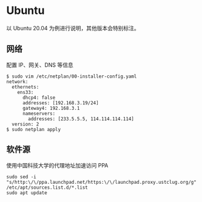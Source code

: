 # Ubuntu

以 Ubuntu 20.04 为例进行说明，其他版本会特别标注。

## 网络

配置 IP、网关、DNS 等信息

```
$ sudo vim /etc/netplan/00-installer-config.yaml
network:
  ethernets:
    ens33:
      dhcp4: false
      addresses: [192.168.3.19/24]
      gateway4: 192.168.3.1
      nameservers:
        addresses: [233.5.5.5, 114.114.114.114]
  version: 2
$ sudo netplan apply
```

## 软件源

使用中国科技大学的代理地址加速访问 PPA

```
sudo sed -i "s/http:\/\/ppa.launchpad.net/https:\/\/launchpad.proxy.ustclug.org/g" /etc/apt/sources.list.d/*.list
sudo apt update
```
